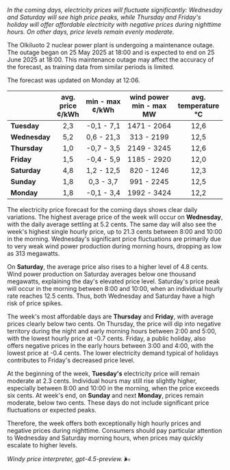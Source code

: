 *In the coming days, electricity prices will fluctuate significantly: Wednesday and Saturday will see high price peaks, while Thursday and Friday's holiday will offer affordable electricity with negative prices during nighttime hours. On other days, price levels remain evenly moderate.*

The Olkiluoto 2 nuclear power plant is undergoing a maintenance outage. The outage began on 25 May 2025 at 18:00 and is expected to end on 25 June 2025 at 18:00. This maintenance outage may affect the accuracy of the forecast, as training data from similar periods is limited.

The forecast was updated on Monday at 12:06.

|               | avg.<br>price<br>¢/kWh | min - max<br>¢/kWh | wind power<br>min - max<br>MW | avg.<br>temperature<br>°C |
|:--------------|:----------------:|:----------------:|:----------------------:|:-----------------------:|
| **Tuesday**   |       2,3        |    -0,1 - 7,1    |      1471 - 2064       |          12,6           |
| **Wednesday** |       5,2        |    0,6 - 21,3    |       313 - 2199       |          12,5           |
| **Thursday**  |       1,0        |    -0,7 - 3,5    |      2149 - 3245       |          12,6           |
| **Friday**    |       1,5        |    -0,4 - 5,9    |      1185 - 2920       |          12,0           |
| **Saturday**  |       4,8        |    1,2 - 12,5    |       820 - 1246       |          12,3           |
| **Sunday**    |       1,8        |    0,3 - 3,7     |       991 - 2245       |          12,5           |
| **Monday**    |       1,8        |    -0,1 - 3,4    |      1992 - 3424       |          12,2           |

The electricity price forecast for the coming days shows clear daily variations. The highest average price of the week will occur on **Wednesday**, with the daily average settling at 5.2 cents. The same day will also see the week's highest single hourly price, up to 21.3 cents between 8:00 and 10:00 in the morning. Wednesday's significant price fluctuations are primarily due to very weak wind power production during morning hours, dropping as low as 313 megawatts.

On **Saturday**, the average price also rises to a higher level of 4.8 cents. Wind power production on Saturday averages below one thousand megawatts, explaining the day's elevated price level. Saturday's price peak will occur in the morning between 8:00 and 10:00, when an individual hourly rate reaches 12.5 cents. Thus, both Wednesday and Saturday have a high risk of price spikes.

The week's most affordable days are **Thursday** and **Friday**, with average prices clearly below two cents. On Thursday, the price will dip into negative territory during the night and early morning hours between 2:00 and 5:00, with the lowest hourly price at -0.7 cents. Friday, a public holiday, also offers negative prices in the early hours between 3:00 and 4:00, with the lowest price at -0.4 cents. The lower electricity demand typical of holidays contributes to Friday's decreased price level.

At the beginning of the week, **Tuesday's** electricity price will remain moderate at 2.3 cents. Individual hours may still rise slightly higher, especially between 8:00 and 10:00 in the morning, when the price exceeds six cents. At week's end, on **Sunday** and next **Monday**, prices remain moderate, below two cents. These days do not include significant price fluctuations or expected peaks.

Therefore, the week offers both exceptionally high hourly prices and negative prices during nighttime. Consumers should pay particular attention to Wednesday and Saturday morning hours, when prices may quickly escalate to higher levels.

*Windy price interpreter, gpt-4.5-preview.* 🌬️
